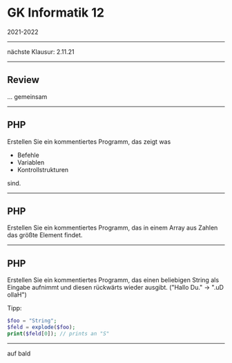 # GK Informatik 12

2021-2022

---

nächste Klausur: 2.11.21

---

## Review

... gemeinsam

---

## PHP

Erstellen Sie ein kommentiertes Programm, das zeigt was

* Befehle
* Variablen
* Kontrollstrukturen

sind.

---

## PHP

Erstellen Sie ein kommentiertes Programm, das in einem Array aus Zahlen das größte Element findet.

---

## PHP

Erstellen Sie ein kommentiertes Programm, das einen beliebigen String als Eingabe aufnimmt und diesen rückwärts wieder ausgibt. ("Hallo Du." -> ".uD ollaH")

Tipp:

~~~ php
$foo = "String";
$feld = explode($foo);
print($feld[0]); // prints an "S"
~~~

---

auf bald
